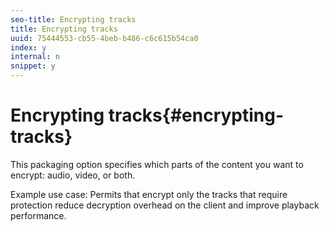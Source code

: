 ```yaml
---
seo-title: Encrypting tracks
title: Encrypting tracks
uuid: 75444553-cb55-4beb-b486-c6c615b54ca0
index: y
internal: n
snippet: y
---
```


# Encrypting tracks{#encrypting-tracks}

This packaging option specifies which parts of the content you want to encrypt: audio, video, or both.

Example use case: Permits that encrypt only the tracks that require protection reduce decryption overhead on the client and improve playback performance. 
